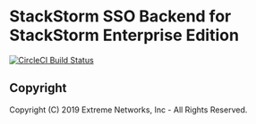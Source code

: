 # StackStorm SSO Backend for StackStorm Enterprise Edition

[![CircleCI Build Status](https://circleci.com/gh/extremenetworks/st2-enterprise-sso-backend.svg?style=shield&circle-token=a23ecf2d5d16a2598420e8b21f2bb7ed83868216)](https://circleci.com/gh/extremenetworks/st2-enterprise-sso-backend)

## Copyright

Copyright (C) 2019 Extreme Networks, Inc - All Rights Reserved.
